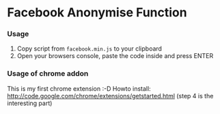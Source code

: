 # Facebook Anonymise Function
### Usage
1. Copy script from `facebook.min.js` to your clipboard
2. Open your browsers console, paste the code inside and press ENTER
### Usage of chrome addon
This is my first chrome extension :-D
Howto install: http://code.google.com/chrome/extensions/getstarted.html (step 4 is the interesting part) 